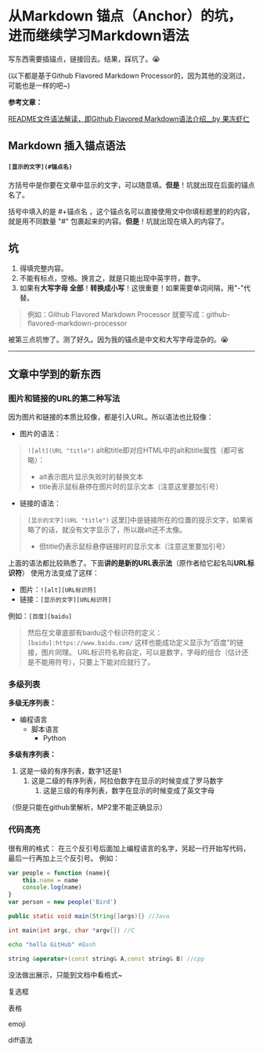 从Markdown 锚点（Anchor）的坑，进而继续学习Markdown语法
========
写东西需要插锚点，链接回去。结果，踩坑了。:sob:

(以下都是基于Github Flavored Markdown Processor的，因为其他的没测过，可能也是一样的吧~)

**参考文章：**

[README文件语法解读，即Github Flavored Markdown语法介绍__by 果冻虾仁](https://github.com/guodongxiaren/README 'Repo里面还有github支持的emoji的查询~')

## Markdown 插入锚点语法 ##

#### `[显示的文字](#锚点名)` ####
方括号中是你要在文章中显示的文字，可以随意填。**但是**！坑就出现在后面的锚点名了。

括号中填入的是 #+锚点名 ，这个锚点名可以直接使用文中你填标题里的的内容，就是用不同数量 "#" 包裹起来的内容。**但是**！坑就出现在填入的内容了。
## 坑 ## 
1. 得填完整内容。
2. 不能有标点，空格。换言之，就是只能出现中英字符，数字。
3. 如果有**大写字母** **全部**！**转换成小写**！这很重要！如果需要单词间隔，用"-"代替。
> 例如：Github Flavored Markdown Processor 就要写成：github-flavored-markdown-processor

被第三点坑惨了。测了好久。因为我的锚点是中文和大写字母混杂的。:sob:

----
## 文章中学到的新东西 ##

### 图片和链接的URL的第二种写法 ###
因为图片和链接的本质比较像，都是引入URL。所以语法也比较像：

- 图片的语法：
> `![alt](URL "title")`
> alt和title即对应HTML中的alt和title属性（都可省略）：
> - alt表示图片显示失败时的替换文本
> - title表示鼠标悬停在图片时的显示文本（注意这里要加引号）

- 链接的语法：
> `[显示的文字](URL "title")`
> 这里[]中是链接所在的位置的提示文字，如果省略了的话，就没有文字显示了，所以跟alt还不太像。
> - 但title仍表示鼠标悬停链接时的显示文本（注意这里要加引号）

上面的语法都比较熟悉了。下面**讲的是新的URL表示法**（原作者给它起名叫**URL标识符**）
使用方法变成了这样：
- 图片：`![alt][URL标识符]`
- 链接：`[显示的文字][URL标识符]`

例如：`[百度][baidu]`
> 然后在文章底部有baidu这个标识符的定义：
>`[baidu]:https://www.baidu.com/`
> 这样也能成功定义显示为“百度”的链接，图片同理。
> URL标识符名称自定，可以是数字，字母的组合（估计还是不能用符号），只要上下能对应就行了。

### 多级列表 ###
**多级无序列表：**

* 编程语言
    * 脚本语言
        * Python

**多级有序列表：**

1. 这是一级的有序列表，数字1还是1
   1. 这是二级的有序列表，阿拉伯数字在显示的时候变成了罗马数字
      1. 这是三级的有序列表，数字在显示的时候变成了英文字母

（但是只能在github里解析，MP2里不能正确显示）

### 代码高亮 ###
很有用的格式：
在三个反引号后面加上编程语言的名字，另起一行开始写代码，最后一行再加上三个反引号。
例如：
```javascript
var people = function (name){
	this.name = name
	console.log(name)
}
var person = new people('Bird')
```
```Java
public static void main(String[]args){} //Java
```
```c
int main(int argc, char *argv[]) //C
```
```Bash
echo "hello GitHub" #Bash
```
```cpp
string &operator+(const string& A,const string& B) //cpp
```
没法做出展示，只能到文档中看格式~

复选框 

表格 

emoji

diff语法



